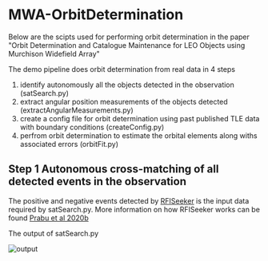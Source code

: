 # MWA-OrbitDetermination

Below are the scipts used for performing orbit determination in the paper 
"Orbit Determination and Catalogue Maintenance for LEO Objects using Murchison Widefield Array"

The demo pipeline does orbit determination from real data in 4 steps

1) identify autonomously all the objects detected in the observation (satSearch.py)
2) extract angular position measurements of the objects detected (extractAngularMeasurements.py)
3) create a config file for orbit determination using past published TLE data with boundary conditions (createConfig.py)
4) perfrom orbit determination to estimate the orbital elements along withs associated errors (orbitFit.py)

## Step 1 Autonomous cross-matching of all detected events in the observation

The positive and negative events detected by [RFISeeker](https://github.com/StevePrabu/RFISeeker) is the input data required by satSearch.py. 
More information on how RFISeeker works can be found [Prabu et al 2020b](https://www.cambridge.org/core/journals/publications-of-the-astronomical-society-of-australia/article/lowfrequency-blind-survey-of-the-low-earth-orbit-environment-using-noncoherent-passive-radar-with-the-murchison-widefield-array/BF1BFD69F15D72D65514E95868F21DBA)

The output of satSearch.py 

![output](https://github.com/PhD-Misc/shift-stack-analysis/blob/main/detectionGifs/1157384272obs40261norad.gif)






